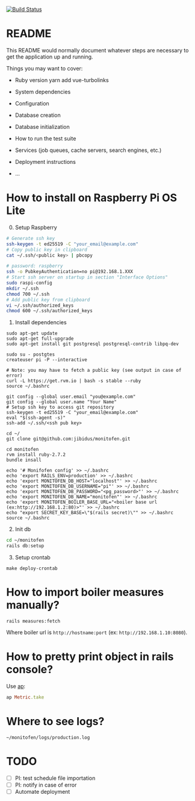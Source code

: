 [![Build Status](https://travis-ci.com/jibidus/monitofen.svg?branch=main)](https://travis-ci.com/jibidus/monitofen)

# README

This README would normally document whatever steps are necessary to get the
application up and running.

Things you may want to cover:

* Ruby version
  yarn add vue-turbolinks
* System dependencies

* Configuration

* Database creation

* Database initialization

* How to run the test suite

* Services (job queues, cache servers, search engines, etc.)

* Deployment instructions

* ...

# How to install on Raspberry Pi OS Lite

0. Setup Raspberry

```bash
# Generate ssh key
ssh-keygen -t ed25519 -C "your_email@example.com"
# Copy public key in clipboard
cat ~/.ssh/<public key> | pbcopy

# password: raspberry
ssh -o PubkeyAuthentication=no pi@192.168.1.XXX
# Start ssh server on startup in section "Interface Options"
sudo raspi-config
mkdir ~/.ssh
chmod 700 ~/.ssh
# Add public key from clipboard
vi ~/.ssh/authorized_keys
chmod 600 ~/.ssh/authorized_keys
```

1. Install dependencies

```shell
sudo apt-get update
sudo apt-get full-upgrade
sudo apt-get install git postgresql postgresql-contrib libpq-dev

sudo su - postgtes
createuser pi -P --interactive

# Note: you may have to fetch a public key (see output in case of error)
curl -L https://get.rvm.io | bash -s stable --ruby
source ~/.bashrc

git config --global user.email "you@example.com"
git config --global user.name "Your Name"
# Setup ssh key to access git repository
ssh-keygen -t ed25519 -C "your_email@example.com"
eval "$(ssh-agent -s)"
ssh-add ~/.ssh/<ssh pub key>

cd ~/
git clone git@github.com:jibidus/monitofen.git

cd monitofen
rvm install ruby-2.7.2
bundle insall

echo '# Monifofen config' >> ~/.bashrc
echo 'export RAILS_ENV=production' >> ~/.bashrc
echo 'export MONITOFEN_DB_HOST="localhost"' >> ~/.bashrc
echo 'export MONITOFEN_DB_USERNAME="pi"' >> ~/.bashrc
echo 'export MONITOFEN_DB_PASSWORD="<pg_password>"' >> ~/.bashrc
echo 'export MONITOFEN_DB_NAME="monitofen"' >> ~/.bashrc
echo 'export MONITOFEN_BOILER_BASE_URL="<boiler base url (ex:http://192.168.1.2:80)>"' >> ~/.bashrc
echo "export SECRET_KEY_BASE=\"$(rails secret)\"" >> ~/.bashrc
source ~/.bashrc
```

2. Init db

```bash
cd ~/monitofen
rails db:setup
```

3. Setup crontab

```
make deploy-crontab
```

# How to import boiler measures manually?

```shell
rails measures:fetch
```

Where boiler url is `http://hostname:port` (ex: `http://192.168.1.10:8080`).

# How to pretty print object in rails console?

Use [ap](https://github.com/awesome-print/awesome_print):

```ruby
ap Metric.take
```

# Where to see logs?

```
~/monitofen/logs/production.log
```

# TODO

- [ ] PI: test schedule file importation
- [ ] PI: notify in case of error
- [ ] Automate deployment
